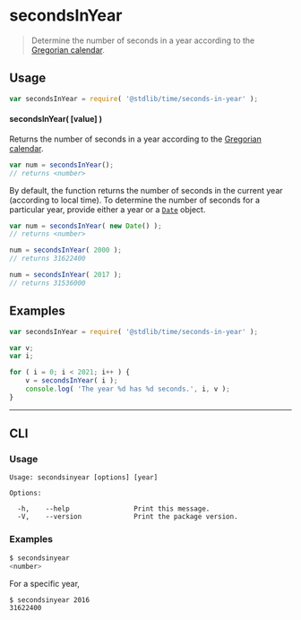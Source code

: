 # secondsInYear

> Determine the number of seconds in a year according to the [Gregorian calendar][gregorian-calendar].

<section class="usage">

## Usage

``` javascript
var secondsInYear = require( '@stdlib/time/seconds-in-year' );
```


#### secondsInYear( \[value\] )

Returns the number of seconds in a year according to the [Gregorian calendar][gregorian-calendar].

``` javascript
var num = secondsInYear();
// returns <number>
```

By default, the function returns the number of seconds in the current year (according to local time). To determine the number of seconds for a particular year, provide either a year or a [`Date`][date-object] object.

``` javascript
var num = secondsInYear( new Date() );
// returns <number>

num = secondsInYear( 2000 );
// returns 31622400

num = secondsInYear( 2017 );
// returns 31536000
```

</section>

<!-- /.usage -->


<section class="examples">

## Examples

``` javascript
var secondsInYear = require( '@stdlib/time/seconds-in-year' );

var v;
var i;

for ( i = 0; i < 2021; i++ ) {
    v = secondsInYear( i );
    console.log( 'The year %d has %d seconds.', i, v );
}
```

</section>

<!-- /.examples -->


---

<section class="cli">

## CLI

<section class="usage">

### Usage

``` text
Usage: secondsinyear [options] [year]

Options:

  -h,    --help                Print this message.
  -V,    --version             Print the package version.
```

</section>

<!-- /.usage -->

<section class="examples">

### Examples

``` bash
$ secondsinyear
<number>
```

For a specific year,

``` bash
$ secondsinyear 2016
31622400
```

</section>

<!-- /.examples -->

</section>

<!-- /.cli -->


<section class="links">

[gregorian-calendar]: https://en.wikipedia.org/wiki/Gregorian_calendar
[date-object]: https://developer.mozilla.org/en-US/docs/Web/JavaScript/Reference/Global_Objects/Date

</section>

<!-- /.links -->
